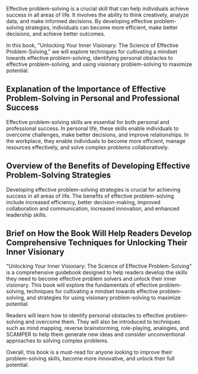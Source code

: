
Effective problem-solving is a crucial skill that can help individuals achieve success in all areas of life. It involves the ability to think creatively, analyze data, and make informed decisions. By developing effective problem-solving strategies, individuals can become more efficient, make better decisions, and achieve better outcomes.

In this book, "Unlocking Your Inner Visionary: The Science of Effective Problem-Solving," we will explore techniques for cultivating a mindset towards effective problem-solving, identifying personal obstacles to effective problem-solving, and using visionary problem-solving to maximize potential.

Explanation of the Importance of Effective Problem-Solving in Personal and Professional Success
-----------------------------------------------------------------------------------------------

Effective problem-solving skills are essential for both personal and professional success. In personal life, these skills enable individuals to overcome challenges, make better decisions, and improve relationships. In the workplace, they enable individuals to become more efficient, manage resources effectively, and solve complex problems collaboratively.

Overview of the Benefits of Developing Effective Problem-Solving Strategies
---------------------------------------------------------------------------

Developing effective problem-solving strategies is crucial for achieving success in all areas of life. The benefits of effective problem-solving include increased efficiency, better decision-making, improved collaboration and communication, increased innovation, and enhanced leadership skills.

Brief on How the Book Will Help Readers Develop Comprehensive Techniques for Unlocking Their Inner Visionary
------------------------------------------------------------------------------------------------------------

"Unlocking Your Inner Visionary: The Science of Effective Problem-Solving" is a comprehensive guidebook designed to help readers develop the skills they need to become effective problem solvers and unlock their inner visionary. This book will explore the fundamentals of effective problem-solving, techniques for cultivating a mindset towards effective problem-solving, and strategies for using visionary problem-solving to maximize potential.

Readers will learn how to identify personal obstacles to effective problem-solving and overcome them. They will also be introduced to techniques such as mind mapping, reverse brainstorming, role-playing, analogies, and SCAMPER to help them generate new ideas and consider unconventional approaches to solving complex problems.

Overall, this book is a must-read for anyone looking to improve their problem-solving skills, become more innovative, and unlock their full potential.
